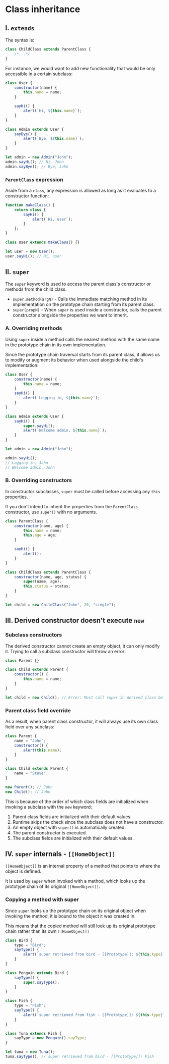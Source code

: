 # **Class inheritance**

## **I. `extends`**

The syntax is:

```js
class ChildClass extends ParentClass {
	/*...*/
}
```

For instance, we would want to add new functionality that would be only accessible in a certain subclass:

```js
class User {
	constructor(name) {
		this.name = name;
	}

	sayHi() {
		alert(`Hi, ${this.name}`);
	}
}

class Admin extends User {
	sayBye() {
		alert(`Bye, ${this.name}`);
	}
}

let admin = new Admin("John");
admin.sayHi(); // Hi, John
admin.sayBye(); // Bye, John
```

### **`ParentClass` expression**

Aside from a `class`, any expression is allowed as long as it evaluates to a constructor function:

```js
function makeClass() {
	return class {
		sayHi() {
			alert(`Hi, user`);
		}
	};
}

class User extends makeClass() {}

let user = new User();
user.sayHi(); // Hi, user
```

## **II. `super`**

The `super` keyword is used to access the parent class's constructor or methods from the child class.

- `super.method(argN)` - Calls the immediate matching method in its implementation on the prototype chain starting from its parent class.
- `super(propN)` - When `super` is used inside a constructor, calls the parent constructor alongside the properties we want to inherit.

### **A. Overriding methods**

Using `super` inside a method calls the nearest method with the same name in the prototype chain in its own implementation.

Since the prototype chain traversal starts from its parent class, it allows us to modify or augment its behavior when used alongside the child's implementation:

```js
class User {
	constructor(name) {
		this.name = name;
	}
	sayHi() {
		alert(`Logging in, ${this.name}`);
	}
}

class Admin extends User {
	sayHi() {
		super.sayHi();
		alert(`Welcome admin, ${this.name}`);
	}
}

let admin = new Admin("John");

admin.sayHi();
// Logging in, John
// Welcome admin, John
```

### **B. Overriding constructors**

In constructor subclasses, `super` must be called before accessing any `this` properties.

If you don't intend to inherit the properties from the `ParentClass` constructor, use `super()` with no arguments.

```js
class ParentClass {
	constructor(name, age) {
		this.name = name;
		this.age = age;
	}

	sayHi() {
		alert();
	}
}

class ChildClass extends ParentClass {
	constructor(name, age, status) {
		super(name, age);
		this.status = status;
	}
}

let child = new ChildClass("John", 20, "single");
```

## **III. Derived constructor doesn't execute `new`**

### **Subclass constructors**

The derived constructor cannot create an empty object, it can only modify it. Trying to call a subclass constructor will throw an error:

```js
class Parent {}

class Child extends Parent {
	constructor() {
		this.name = name;
	}
}

let child = new Child(); // Error: Must call super in derived class before accessing 'this'
```

### **Parent class field override**

As a result, when parent class constructor, it will always use its own class field over any subclass:

```js
class Parent {
	name = "John";
	constructor() {
		alert(this.name);
	}
}

class Child extends Parent {
	name = "Steve";
}

new Parent(); // John
new Child(); // John
```

This is because of the order of which class fields are initialized when invoking a subclass with the `new` keyword:

1. Parent class fields are initialized with their default values.
2. Runtime skips the check since the subclass does not have a constructor.
3. An empty object with `super()` is automatically created.
4. The parent constructor is executed.
5. The subclass fields are initialized with their default values.

## **IV. `super` internals - `[[HomeObject]]`**

`[[HomeObject]]` is an internal property of a method that points to where the object is defined.

It is used by `super` when invoked with a method, which looks up the prototype chain of its original `[[HomeObject]]`.

### **Copying a method with super**

Since `super` looks up the prototype chain on its original object when invoking the method, it is bound to the object it was created in.

This means that the copied method will still look up its original prototype chain rather than its own `[[HomeObject]]`

```js
class Bird {
	type = "Bird";
	sayType() {
		alert(`super retrieved from bird - [[Prototype]]: ${this.type}`);
	}
}

class Penguin extends Bird {
	sayType() {
		super.sayType();
	}
}

class Fish {
	type = "Fish";
	sayType() {
		alert(`super retrieved from fish - [[Prototype]]: ${this.type}`);
	}
}

class Tuna extends Fish {
	sayType = new Penguin().sayType;
}

let tuna = new Tuna();
tuna.sayType(); // super retrieved from bird - [[Prototype]]: Fish
```
